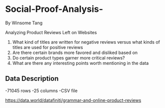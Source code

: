 # Social-Proof-Analysis-
By Winsome Tang

Analyzing Product Reviews Left on Websites
1. What kind of titles are written for negative reviews versus what kinds of titles are used 
for positive  reviews 
3. Are there certain brands more favored and disliked based on
4. Do certain product types garner more critical reviews?
5. What are there any interesting points worth mentioning in the data



## Data Description 
-71045 rows
-25 columns 
-CSV file 

https://data.world/datafiniti/grammar-and-online-product-reviews

